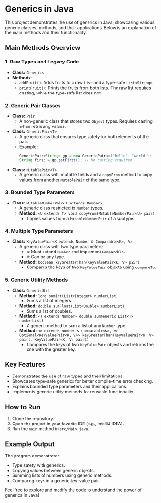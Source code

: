 # Generics in Java

This project demonstrates the use of generics in Java, showcasing various generic classes, methods, and their applications. Below is an explanation of the main methods and their functionality.

## Main Methods Overview

### 1. **Raw Types and Legacy Code**
- **Class:** `Generics`
- **Methods:**
  - `addFruit()`: Adds fruits to a raw `List` and a type-safe `List<String>`.
  - `printFruit()`: Prints the fruits from both lists. The raw list requires casting, while the type-safe list does not.

### 2. **Generic Pair Classes**
- **Class:** `Pair`
  - A non-generic class that stores two `Object` types. Requires casting when retrieving values.
- **Class:** `GenericPair<T>`
  - A generic class that ensures type safety for both elements of the pair.
  - Example:
    ```java
    GenericPair<String> gp = new GenericPair<>("hello", "world");
    String first = gp.getFirst(); // No casting required
    ```
- **Class:** `MutablePair<T>`
  - A generic class with mutable fields and a `copyFrom` method to copy values from another `MutablePair` of the same type.

### 3. **Bounded Type Parameters**
- **Class:** `MutableNumberPair<T extends Number>`
  - A generic class restricted to `Number` types.
  - **Method:** `<U extends T> void copyFrom(MutableNumberPair<U> pair)`
    - Copies values from a `MutableNumberPair` of a subtype.

### 4. **Multiple Type Parameters**
- **Class:** `KeyValuePair<K extends Number & Comparable<K>, V>`
  - A generic class with two type parameters:
    - `K`: Must extend `Number` and implement `Comparable`.
    - `V`: Can be any type.
  - **Method:** `boolean keyGreaterThan(KeyValuePair<K, V> pair)`
    - Compares the keys of two `KeyValuePair` objects using `compareTo`.

### 5. **Generic Utility Methods**
- **Class:** `GenericUtil`
  - **Method:** `long sumInt(List<Integer> numberList)`
    - Sums a list of integers.
  - **Method:** `double sumFloat(List<Double> numberList)`
    - Sums a list of doubles.
  - **Method:** `<T extends Number> double sumGeneric(List<T> numberList)`
    - A generic method to sum a list of any `Number` type.
  - **Method:** `<K extends Number & Comparable<K>, V> Optional<KeyValuePair<K, V>> keyGreaterThan(KeyValuePair<K, V> pair1, KeyValuePair<K, V> pair2)`
    - Compares the keys of two `KeyValuePair` objects and returns the one with the greater key.

## Key Features
- Demonstrates the use of raw types and their limitations.
- Showcases type-safe generics for better compile-time error checking.
- Explains bounded type parameters and their applications.
- Implements generic utility methods for reusable functionality.

## How to Run
1. Clone the repository.
2. Open the project in your favorite IDE (e.g., IntelliJ IDEA).
3. Run the `main` method in `src/Main.java`.

## Example Output
The program demonstrates:
- Type safety with generics.
- Copying values between generic objects.
- Summing lists of numbers using generic methods.
- Comparing keys in a generic key-value pair.

Feel free to explore and modify the code to understand the power of generics in Java!
